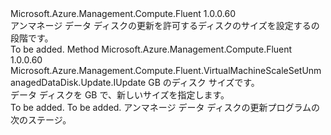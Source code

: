 <Type Name="IWithDiskSize" FullName="Microsoft.Azure.Management.Compute.Fluent.VirtualMachineScaleSetUnmanagedDataDisk.Update.IWithDiskSize">
  <TypeSignature Language="C#" Value="public interface IWithDiskSize" />
  <TypeSignature Language="ILAsm" Value=".class public interface auto ansi abstract IWithDiskSize" />
  <TypeSignature Language="DocId" Value="T:Microsoft.Azure.Management.Compute.Fluent.VirtualMachineScaleSetUnmanagedDataDisk.Update.IWithDiskSize" />
  <TypeSignature Language="VB.NET" Value="Public Interface IWithDiskSize" />
  <TypeSignature Language="F#" Value="type IWithDiskSize = interface" />
  <AssemblyInfo>
    <AssemblyName>Microsoft.Azure.Management.Compute.Fluent</AssemblyName>
    <AssemblyVersion>1.0.0.60</AssemblyVersion>
  </AssemblyInfo>
  <Interfaces />
  <Docs>
    <summary>
            アンマネージ データ ディスクの更新を許可するディスクのサイズを設定するの段階です。
            </summary>
    <remarks>To be added.</remarks>
  </Docs>
  <Members>
    <Member MemberName="WithSizeInGB">
      <MemberSignature Language="C#" Value="public Microsoft.Azure.Management.Compute.Fluent.VirtualMachineScaleSetUnmanagedDataDisk.Update.IUpdate WithSizeInGB (int sizeInGB);" />
      <MemberSignature Language="ILAsm" Value=".method public hidebysig newslot virtual instance class Microsoft.Azure.Management.Compute.Fluent.VirtualMachineScaleSetUnmanagedDataDisk.Update.IUpdate WithSizeInGB(int32 sizeInGB) cil managed" />
      <MemberSignature Language="DocId" Value="M:Microsoft.Azure.Management.Compute.Fluent.VirtualMachineScaleSetUnmanagedDataDisk.Update.IWithDiskSize.WithSizeInGB(System.Int32)" />
      <MemberSignature Language="VB.NET" Value="Public Function WithSizeInGB (sizeInGB As Integer) As IUpdate" />
      <MemberSignature Language="F#" Value="abstract member WithSizeInGB : int -&gt; Microsoft.Azure.Management.Compute.Fluent.VirtualMachineScaleSetUnmanagedDataDisk.Update.IUpdate" Usage="iWithDiskSize.WithSizeInGB sizeInGB" />
      <MemberType>Method</MemberType>
      <AssemblyInfo>
        <AssemblyName>Microsoft.Azure.Management.Compute.Fluent</AssemblyName>
        <AssemblyVersion>1.0.0.60</AssemblyVersion>
      </AssemblyInfo>
      <ReturnValue>
        <ReturnType>Microsoft.Azure.Management.Compute.Fluent.VirtualMachineScaleSetUnmanagedDataDisk.Update.IUpdate</ReturnType>
      </ReturnValue>
      <Parameters>
        <Parameter Name="sizeInGB" Type="System.Int32" />
      </Parameters>
      <Docs>
        <param name="sizeInGB">GB のディスク サイズです。</param>
        <summary>
            データ ディスクを GB で、新しいサイズを指定します。
            </summary>
        <returns>To be added.</returns>
        <remarks>To be added.</remarks>
        <return>アンマネージ データ ディスクの更新プログラムの次のステージ。</return>
      </Docs>
    </Member>
  </Members>
</Type>